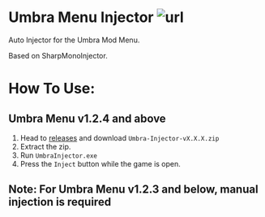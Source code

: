 # Umbra Menu Injector ![url](https://img.shields.io/github/downloads/Acher0ns/Umbra-Menu-Injector/total)
Auto Injector for the Umbra Mod Menu.

Based on SharpMonoInjector.

# How To Use:
## Umbra Menu v1.2.4 and above
1. Head to [releases](https://github.com/Acher0ns/Umbra-Menu-Injector/releases/latest/) and download `Umbra-Injector-vX.X.X.zip`
2. Extract the zip.
3. Run `UmbraInjector.exe`
4. Press the `Inject` button while the game is open.

## Note: For Umbra Menu v1.2.3 and below, manual injection is required
